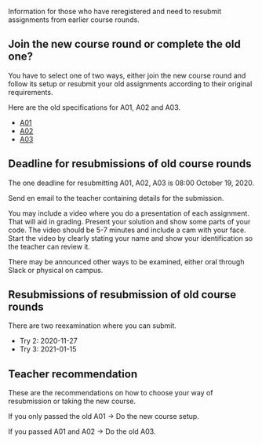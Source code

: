 <!--
Reregistration and resubmission of assignments
-------------------------
-->

Information for those who have reregistered and need to resubmit assignments from earlier course rounds.



Join the new course round or complete the old one?
--------------------------

You have to select one of two ways, either join the new course round and follow its setup or resubmit your old assignments according to their original requirements.

Here are the old specifications for A01, A02 and A03.

* [A01](https://coursepress.lnu.se/kurs/introduction-to-web-programming-ht18/part-1-htmlcss-and-js/examination/)
* [A02](https://coursepress.lnu.se/kurs/introduction-to-web-programming-ht18/part-2-client-side-javascript/examination/)
* [A03](https://coursepress.lnu.se/kurs/introduction-to-web-programming-ht18/part-3-spa/examination/)



Deadline for resubmissions of old course rounds
--------------------------

The one deadline for resubmitting A01, A02, A03 is 08:00 October 19, 2020.

Send en email to the teacher containing details for the submission.

You may include a video where you do a presentation of each assignment. That will aid in grading. Present your solution and show some parts of your code. The video should be 5-7 minutes and include a cam with your face. Start the video by clearly stating your name and show your identification so the teacher can review it.

There may be announced other ways to be examined, either oral through Slack or physical on campus.



Resubmissions of resubmission of old course rounds
--------------------------

There are two reexamination where you can submit.

* Try 2: 2020-11-27
* Try 3: 2021-01-15



Teacher recommendation
--------------------------

These are the recommendations on how to choose your way of resubmission or taking the new course.

If you only passed the old A01 -> Do the new course setup.

If you passed A01 and A02 -> Do the old A03.
